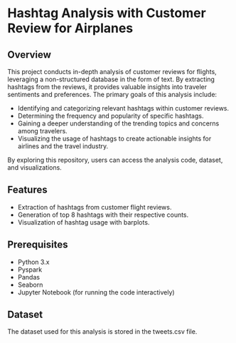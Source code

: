 # Hashtag Analysis with Customer Review for Airplanes

## Overview

This project conducts in-depth analysis of customer reviews for flights, leveraging a non-structured database in the form of text. By extracting hashtags from the reviews, it provides valuable insights into traveler sentiments and preferences. The primary goals of this analysis include:

- Identifying and categorizing relevant hashtags within customer reviews.
- Determining the frequency and popularity of specific hashtags.
- Gaining a deeper understanding of the trending topics and concerns among travelers.
- Visualizing the usage of hashtags to create actionable insights for airlines and the travel industry.

By exploring this repository, users can access the analysis code, dataset, and visualizations.

## Features

- Extraction of hashtags from customer flight reviews.
- Generation of top 8 hashtags with their respective counts.
- Visualization of hashtag usage with barplots.

## Prerequisites

- Python 3.x
- Pyspark
- Pandas
- Seaborn
- Jupyter Notebook (for running the code interactively)

## Dataset
The dataset used for this analysis is stored in the tweets.csv file.
